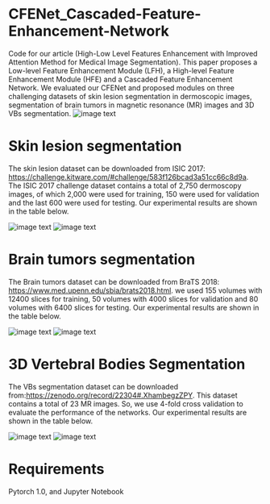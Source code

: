 # CFENet_Cascaded-Feature-Enhancement-Network

Code for our article (High-Low Level Features Enhancement with Improved Attention Method for Medical Image Segmentation).
This paper proposes a Low-level Feature Enhancement Module (LFH), a High-level Feature Enhancement Module (HFE) and a Cascaded
Feature Enhancement Network. We evaluated our CFENet and proposed modules on three challenging datasets of skin lesion segmentation in
dermoscopic images, segmentation of brain tumors in magnetic resonance (MR) images and 3D VBs segmentation.
![image text](https://github.com/WH-HuanWang/CFENet/blob/master/img-storage/Network.png)

# Skin lesion segmentation
The skin lesion dataset can be downloaded from ISIC 2017: https://challenge.kitware.com/#challenge/583f126bcad3a51cc66c8d9a.
The ISIC 2017 challenge dataset contains a total of 2,750 dermoscopy images, of which 2,000 were used for training, 150 were used for validation and the last 600 were used for testing.
Our experimental results are shown in the table below.

![image text](https://github.com/WH-HuanWang/CFENet/blob/master/img-storage/skin_result-1.png)
![image text](https://github.com/WH-HuanWang/CFENet/blob/master/img-storage/skin_result-2.png)


# Brain tumors segmentation
The Brain tumors dataset can be downloaded from BraTS 2018: https://www.med.upenn.edu/sbia/brats2018.html.
we used 155 volumes with 12400 slices for training, 50 volumes with 4000 slices for validation and 80 volumes with 6400 slices for testing.
Our experimental results are shown in the table below.

![image text](https://github.com/WH-HuanWang/CFENet/blob/master/img-storage/BraTs_result-1.png)
![image text](https://github.com/WH-HuanWang/CFENet/blob/master/img-storage/BraTs_result-2.png)


# 3D Vertebral Bodies Segmentation
The VBs segmentation dataset can be downloaded from:https://zenodo.org/record/22304#.XhambegzZPY.
This dataset contains a total of 23 MR images. So, we use 4-fold cross validation to evaluate the performance of the networks.
Our experimental results are shown in the table below.

![image text](https://github.com/WH-HuanWang/CFENet/blob/master/img-storage/VBs-result-1.png)
![image text](https://github.com/WH-HuanWang/CFENet/blob/master/img-storage/Vbs-result-2.png)


# Requirements
Pytorch 1.0, and Jupyter Notebook
